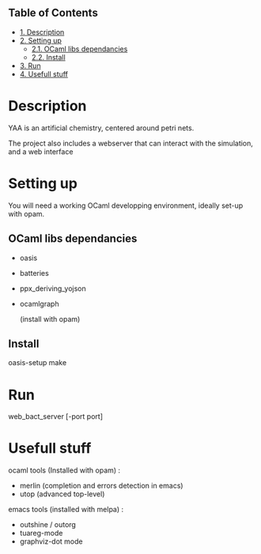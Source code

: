 <div id="table-of-contents">
<h2>Table of Contents</h2>
<div id="text-table-of-contents">
<ul>
<li><a href="#sec-1">1. Description</a></li>
<li><a href="#sec-2">2. Setting up</a>
<ul>
<li><a href="#sec-2-1">2.1. OCaml libs dependancies</a></li>
<li><a href="#sec-2-2">2.2. Install</a></li>
</ul>
</li>
<li><a href="#sec-3">3. Run</a></li>
<li><a href="#sec-4">4. Usefull stuff</a></li>
</ul>
</div>
</div>

# Description<a id="sec-1" name="sec-1"></a>

YAA is an artificial chemistry, centered around petri nets.

The project also includes a webserver that can interact 
with the simulation, and a web interface

# Setting up<a id="sec-2" name="sec-2"></a>

You will need a working OCaml developping environment, 
ideally set-up with opam.

## OCaml libs dependancies<a id="sec-2-1" name="sec-2-1"></a>

-   oasis
-   batteries
-   ppx_deriving_yojson
-   ocamlgraph
    
    (install with opam)

## Install<a id="sec-2-2" name="sec-2-2"></a>

oasis-setup
make

# Run<a id="sec-3" name="sec-3"></a>

web_bact_server [-port port]

# Usefull stuff<a id="sec-4" name="sec-4"></a>

ocaml tools (Installed with opam) :
-   merlin (completion and errors detection in emacs)
-   utop (advanced top-level)

emacs tools (installed with melpa) : 
-   outshine / outorg
-   tuareg-mode
-   graphviz-dot mode